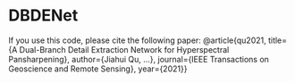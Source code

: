 # DBDENet
If you use this code, please cite the following paper:
@article{qu2021,
title={A Dual-Branch Detail Extraction Network for Hyperspectral Pansharpening},
author={Jiahui Qu, ...},
journal={IEEE Transactions on Geoscience and Remote Sensing},
year={2021}}
